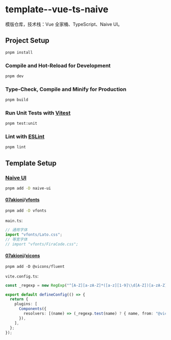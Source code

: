 # template--vue-ts-naive

模版仓库，技术栈：Vue 全家桶、TypeScript、Naive UI。

## Project Setup

```sh
pnpm install
```

### Compile and Hot-Reload for Development

```sh
pnpm dev
```

### Type-Check, Compile and Minify for Production

```sh
pnpm build
```

### Run Unit Tests with [Vitest](https://vitest.dev/)

```sh
pnpm test:unit
```

### Lint with [ESLint](https://eslint.org/)

```sh
pnpm lint
```

## Template Setup

### [Naive UI](https://www.naiveui.com/zh-CN/os-theme/docs/installation)

```sh
pnpm add -D naive-ui
```

#### [07akioni](https://github.com/07akioni)/**[vfonts](https://github.com/07akioni/vfonts)**

```sh
pnpm add -D vfonts
```

`main.ts`:

```typescript
// 通用字体
import "vfonts/Lato.css";
// 等宽字体
// import "vfonts/FiraCode.css";
```

#### [07akioni](https://github.com/07akioni)/**[xicons](https://github.com/07akioni/xicons)**

```
pnpm add -D @vicons/fluent
```

`vite.config.ts`:

```typescript
const _regexp = new RegExp("^[A-Z][a-zA-Z]*([a-z][1-9]\\d[A-Z])[a-zA-Z]*[a-z]$");

export default defineConfig(() => {
  return {
    plugins: [
      Components({
        resolvers: [(name) => (_regexp.test(name) ? { name, from: "@vicons/fluent" } : "")],
      }),
    ],
  };
});
```
